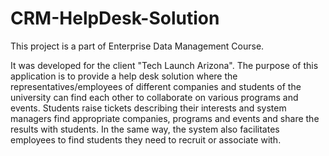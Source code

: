 # CRM-HelpDesk-Solution
This project is a part of Enterprise Data Management Course.

It was developed for the client "Tech Launch Arizona". The purpose of this application is to provide a help desk solution where
the representatives/employees of different companies and students of the university can find each other to collaborate on 
various programs and events. Students raise tickets describing their interests and system managers find appropriate companies,
programs and events and share the results with students. In the same way, the system also facilitates employees to find students
they need to recruit or associate with.

